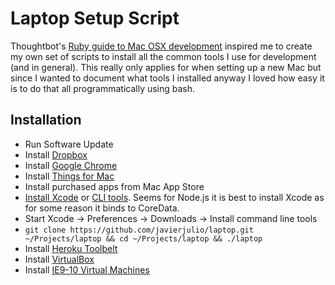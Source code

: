 # Laptop Setup Script

Thoughtbot's [Ruby guide to Mac OSX development](http://robots.thoughtbot.com/post/8700977975/2011-rubyists-guide-to-a-mac-os-x-development) inspired me to create my own set of scripts to install all the common tools I use for development (and in general). This really only applies for when setting up a new Mac but since I wanted to document what tools I installed anyway I loved how easy it is to do that all programmatically using bash.

## Installation

 * Run Software Update
 * Install [Dropbox](https://www.dropbox.com/)
 * Install [Google Chrome](https://www.google.com/intl/en/chrome/browser/)
 * Install [Things for Mac](http://culturedcode.com/things/)
 * Install purchased apps from Mac App Store
 * [Install Xcode](http://itunes.apple.com/us/app/xcode/id497799835?mt=12) or [CLI tools](https://developer.apple.com/downloads/). Seems for Node.js it is best to install Xcode as for some reason it binds to CoreData.
 * Start Xcode -> Preferences -> Downloads -> Install command line tools
 * `git clone https://github.com/javierjulio/laptop.git ~/Projects/laptop && cd ~/Projects/laptop && ./laptop`
 * Install [Heroku Toolbelt](https://toolbelt.heroku.com/)
 * Install [VirtualBox](https://www.virtualbox.org/wiki/Downloads)
 * Install [IE9-10 Virtual Machines](https://github.com/xdissent/ievms)

